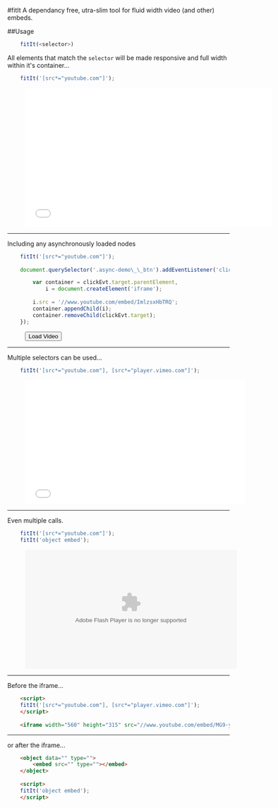 #fitIt
A dependancy free, utra-slim tool for fluid width video (and other) embeds.


##Usage

```javascript
    fitIt(<selector>)
```

All elements that match the `selector` will be made responsive and full width within it's container...

```javascript    
    fitIt('[src*="youtube.com"]');
```

<figure class="async-demo demo">
<iframe width="560" height="315" src="//www.youtube.com/embed/MG9-y2t2ZLI" frameborder="0" allowfullscreen></iframe>
</figure>

___


Including any asynchronously loaded nodes

```javascript
    fitIt('[src*="youtube.com"]');
    
    document.querySelector('.async-demo\_\_btn').addEventListener('click', function (clickEvt) {

        var container = clickEvt.target.parentElement,
            i = document.createElement('iframe');
        
        i.src = '//www.youtube.com/embed/ImlzsxHbTRQ';
        container.appendChild(i);
        container.removeChild(clickEvt.target);
    });
```

<figure class="async-demo demo">
<button class="async-demo__btn">Load Video</button>
</figure>

___


Multiple selectors can be used...

```javascript
    fitIt('[src*="youtube.com"], [src*="player.vimeo.com"]');
```

<figure class="async-demo demo">
<iframe src="//player.vimeo.com/video/1084537" width="500" height="281" frameborder="0" webkitallowfullscreen mozallowfullscreen allowfullscreen></iframe>
</figure>

___


Even multiple calls.

```javascript
    fitIt('[src*="youtube.com"]');
    fitIt('object embed'); 
```

<figure class="async-demo demo">
<object id="flashObj" width="480" height="270" classid="clsid:D27CDB6E-AE6D-11cf-96B8-444553540000" codebase="http://download.macromedia.com/pub/shockwave/cabs/flash/swflash.cab#version=9,0,47,0"><param name="movie" value="http://c.brightcove.com/services/viewer/federated_f9?isVid=1&isUI=1" /><param name="bgcolor" value="#FFFFFF" /><param name="flashVars" value="videoId=3867093869001&linkBaseURL=https%3A%2F%2Fwww.lds.org%2Fmedia-library%2Fvideo%2F2014-10-003-fashion-faith%3Fcategory%3Dsocial-media-sharable-videos%26lang%3Deng&playerID=710849472001&playerKey=AQ~~,AAAApYNoccE~,xDmRWfqDlPhbhwoOkZ1F_TSoe20nAtRQ&domain=embed&dynamicStreaming=true" /><param name="base" value="http://admin.brightcove.com" /><param name="seamlesstabbing" value="false" /><param name="allowFullScreen" value="true" /><param name="swLiveConnect" value="true" /><param name="allowScriptAccess" value="always" /><embed src="http://c.brightcove.com/services/viewer/federated_f9?isVid=1&isUI=1" bgcolor="#FFFFFF" flashVars="videoId=3867093869001&linkBaseURL=https%3A%2F%2Fwww.lds.org%2Fmedia-library%2Fvideo%2F2014-10-003-fashion-faith%3Fcategory%3Dsocial-media-sharable-videos%26lang%3Deng&playerID=710849472001&playerKey=AQ~~,AAAApYNoccE~,xDmRWfqDlPhbhwoOkZ1F_TSoe20nAtRQ&domain=embed&dynamicStreaming=true" base="http://admin.brightcove.com" name="flashObj" width="480" height="270" seamlesstabbing="false" type="application/x-shockwave-flash" allowFullScreen="true" allowScriptAccess="always" swLiveConnect="true" pluginspage="http://www.macromedia.com/shockwave/download/index.cgi?P1_Prod_Version=ShockwaveFlash"></embed></object>
</figure>

___


Before the iframe...

```html
    <script>
    fitIt('[src*="youtube.com"], [src*="player.vimeo.com"]');
    </script>
    
    <iframe width="560" height="315" src="//www.youtube.com/embed/MG9-y2t2ZLI" frameborder="0" allowfullscreen></iframe>
```

___


or after the iframe...

```html
    <object data="" type="">
        <embed src="" type=""></embed>
    </object>
    
    <script>
    fitIt('object embed');
    </script>
```
